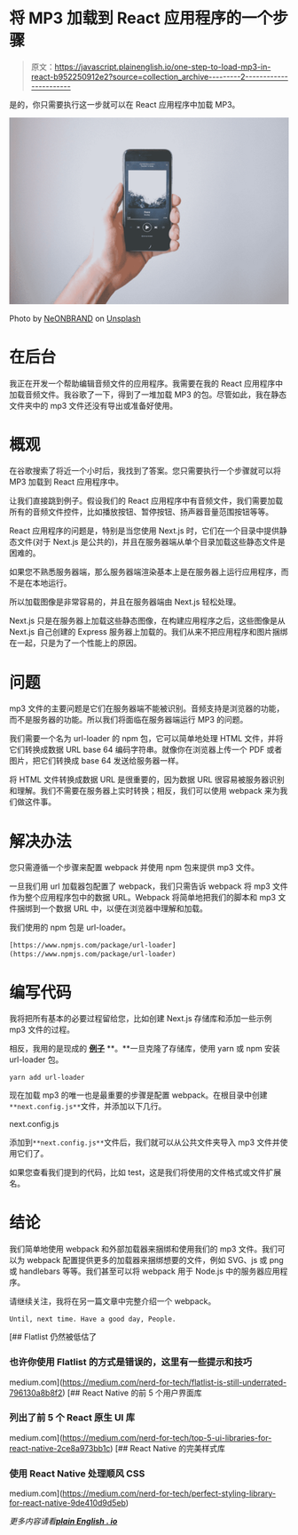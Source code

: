 # 将 MP3 加载到 React 应用程序的一个步骤

> 原文：<https://javascript.plainenglish.io/one-step-to-load-mp3-in-react-b952250912e2?source=collection_archive---------2----------------------->

是的，你只需要执行这一步就可以在 React 应用程序中加载 MP3。

![](img/ca80d939cca203cf2b55d243a834a4cb.png)

Photo by [NeONBRAND](https://unsplash.com/@neonbrand?utm_source=medium&utm_medium=referral) on [Unsplash](https://unsplash.com?utm_source=medium&utm_medium=referral)

# 在后台

我正在开发一个帮助编辑音频文件的应用程序。我需要在我的 React 应用程序中加载音频文件。我谷歌了一下，得到了一堆加载 MP3 的包。尽管如此，我在静态文件夹中的 mp3 文件还没有导出或准备好使用。

# 概观

在谷歌搜索了将近一个小时后，我找到了答案。您只需要执行一个步骤就可以将 MP3 加载到 React 应用程序中。

让我们直接跳到例子。假设我们的 React 应用程序中有音频文件，我们需要加载所有的音频文件控件，比如播放按钮、暂停按钮、扬声器音量范围按钮等等。

React 应用程序的问题是，特别是当您使用 Next.js 时，它们在一个目录中提供静态文件(对于 Next.js 是公共的)，并且在服务器端从单个目录加载这些静态文件是困难的。

如果您不熟悉服务器端，那么服务器端渲染基本上是在服务器上运行应用程序，而不是在本地运行。

所以加载图像是非常容易的，并且在服务器端由 Next.js 轻松处理。

Next.js 只是在服务器上加载这些静态图像，在构建应用程序之后，这些图像是从 Next.js 自己创建的 Express 服务器上加载的。我们从来不把应用程序和图片捆绑在一起，只是为了一个性能上的原因。

# 问题

mp3 文件的主要问题是它们在服务器端不能被识别。音频支持是浏览器的功能，而不是服务器的功能。所以我们将面临在服务器端运行 MP3 的问题。

我们需要一个名为 url-loader 的 npm 包，它可以简单地处理 HTML 文件，并将它们转换成数据 URL base 64 编码字符串。就像你在浏览器上传一个 PDF 或者图片，把它们转换成 base 64 发送给服务器一样。

将 HTML 文件转换成数据 URL 是很重要的，因为数据 URL 很容易被服务器识别和理解。我们不需要在服务器上实时转换；相反，我们可以使用 webpack 来为我们做这件事。

# 解决办法

您只需遵循一个步骤来配置 webpack 并使用 npm 包来提供 mp3 文件。

一旦我们用 url 加载器包配置了 webpack，我们只需告诉 webpack 将 mp3 文件作为整个应用程序包中的数据 URL。Webpack 将简单地把我们的脚本和 mp3 文件捆绑到一个数据 URL 中，以便在浏览器中理解和加载。

我们使用的 npm 包是 url-loader。

```
[https://www.npmjs.com/package/url-loader](https://www.npmjs.com/package/url-loader)
```

# 编写代码

我将把所有基本的必要过程留给您，比如创建 Next.js 存储库和添加一些示例 mp3 文件的过程。

相反，我用的是现成的 [**例子**](https://github.com/shreyvijayvargiya/iHateReadingLogs/tree/main/TechLogs/NextJSArchitecture) **。**一旦克隆了存储库，使用 yarn 或 npm 安装 url-loader 包。

```
yarn add url-loader
```

现在加载 mp3 的唯一也是最重要的步骤是配置 webpack。在根目录中创建`**next.config.js**`文件，并添加以下几行。

next.config.js

添加到`**next.config.js**`文件后，我们就可以从公共文件夹导入 mp3 文件并使用它们了。

如果您查看我们提到的代码，比如 test，这是我们将使用的文件格式或文件扩展名。

# 结论

我们简单地使用 webpack 和外部加载器来捆绑和使用我们的 mp3 文件。我们可以为 webpack 配置提供更多的加载器来捆绑想要的文件，例如 SVG、js 或 png 或 handlebars 等等。我们甚至可以将 webpack 用于 Node.js 中的服务器应用程序。

请继续关注，我将在另一篇文章中完整介绍一个 webpack。

```
Until, next time. Have a good day, People.
```

[](https://medium.com/nerd-for-tech/flatlist-is-still-underrated-796130a8b8f2) [## Flatlist 仍然被低估了

### 也许你使用 Flatlist 的方式是错误的，这里有一些提示和技巧

medium.com](https://medium.com/nerd-for-tech/flatlist-is-still-underrated-796130a8b8f2) [](https://medium.com/nerd-for-tech/top-5-ui-libraries-for-react-native-2ce8a973bb1c) [## React Native 的前 5 个用户界面库

### 列出了前 5 个 React 原生 UI 库

medium.com](https://medium.com/nerd-for-tech/top-5-ui-libraries-for-react-native-2ce8a973bb1c) [](https://medium.com/nerd-for-tech/perfect-styling-library-for-react-native-9de410d9d5eb) [## React Native 的完美样式库

### 使用 React Native 处理顺风 CSS

medium.com](https://medium.com/nerd-for-tech/perfect-styling-library-for-react-native-9de410d9d5eb) 

*更多内容请看*[***plain English . io***](http://plainenglish.io/)